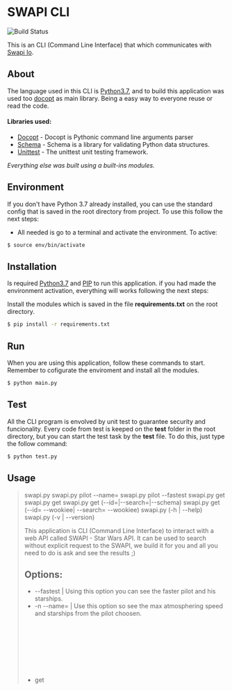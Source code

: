 # SWAPI CLI
![Build Status](https://travis-ci.org/joemccann/dillinger.svg?branch=master)

This is an CLI (Command Line Interface) that which communicates with [Swapi Io](https://swapi.co/).
## About

The language used  in this CLI is [Python3.7](https://docs.python.org/3/index.html), and to build this application was used too [docopt](https://github.com/docopt/docopt) as main library. Being a easy way to everyone reuse or read the code.
#### Libraries used:
- [Docopt](https://github.com/docopt/docopt) - Docopt is Pythonic command line arguments parser
- [Schema](https://pypi.org/project/schema/) - Schema is a library for validating Python data structures.
- [Unittest](https://docs.python.org/3/library/unittest.html) - The unittest unit testing framework.

*Everything else was built using a built-ins modules.*


## Environment
If you don't have Python 3.7 already installed, you can use the standard config that is saved in the root directory from project.
To use this follow the next steps:
- All needed is go to a terminal and activate the environment. To active:
```sh
$ source env/bin/activate
```

## Installation

Is required [Python3.7](https://docs.python.org/3/index.html) and [PIP](https://pypi.org/project/pip/) to run this application.
if you had made the environment activation, everything will works following the next steps:

Install the modules which is saved in the file **requirements.txt** on the root directory.

```sh
$ pip install -r requirements.txt
```

## Run
When you are using this application, follow these commands to start.
Remember to cofigurate the enviroment and install all the modules.
```sh
$ python main.py
```

## Test
All the CLI program is envolved by unit test to guarantee security and funcionality.
Every code from test is keeped on the **test** folder in the root directory, but you can start
the test task by the **test** file. To do this, just type the follow command:
```sh
$ python test.py
```

## Usage


  >   swapi.py 
      swapi.py pilot --name=<name>
      swapi.py pilot --fastest 
      swapi.py get <object> 
      swapi.py get <object> 
      swapi.py get <object> (--id=<id>|--search=<text>|--schema)
      swapi.py get <object> (--id=<id> --wookiee| --search=<text> --wookiee)
      swapi.py (-h | --help)
      swapi.py (-v | --version)
      

This application is CLI (Command Line Interface) to interact with a web API called SWAPI - Star Wars API.
It can be used to search without explicit request to the SWAPI, we build it for you and all you need to do is
ask and see the results ;) 

## Options:

  - --fastest                    | Using this option you can see the faster pilot and his starships.
  - -n <name> --name=<name>     | Use this option so see the max atmosphering speed and starships from the pilot choosen.
  - get <object>                | This command can be used to focus in a specificly object of swapi. It can be 'films', 'people', 'planets', 'species', 'starships' or 'vehicles' 
  - -h --help                   | Show this CLI options in the interface.
  - -v --version                | Show version.
  - -i <id> --id=<id>           | Object's id. Used to find a exactly object in API's search.
  - -s <text> --search=<text>   | Used to filters the set of objects returned.
  - --schema                    | With this option able, it's show a JSON that contains the data structure of <object> choosen.
  - --wookiee                   | This encoding is identical to JSON except with wookieee translations.


## Support
Thank you for considering, contributing to the Swapi io! Rate them [Swapi](https://swapi.co/).

## Contributors

 - Lauro César de Oliveira Teixeira - 0lilauro7@gnail.com
 - LinkedIn - https://www.linkedin.com/in/laurocoliveira/
